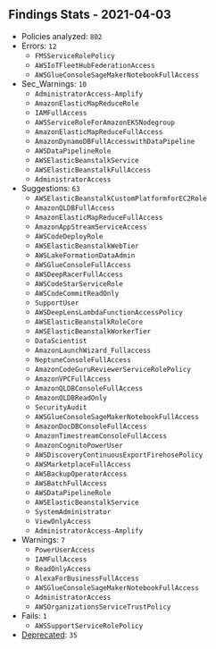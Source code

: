 ## Findings Stats - 2021-04-03

- Policies analyzed: `802`
- Errors: `12`
  - `FMSServiceRolePolicy`
  - `AWSIoTFleetHubFederationAccess`
  - `AWSGlueConsoleSageMakerNotebookFullAccess`
- Sec_Warnings: `10`
  - `AdministratorAccess-Amplify`
  - `AmazonElasticMapReduceRole`
  - `IAMFullAccess`
  - `AWSServiceRoleForAmazonEKSNodegroup`
  - `AmazonElasticMapReduceFullAccess`
  - `AmazonDynamoDBFullAccesswithDataPipeline`
  - `AWSDataPipelineRole`
  - `AWSElasticBeanstalkService`
  - `AWSElasticBeanstalkFullAccess`
  - `AdministratorAccess`
- Suggestions: `63`
  - `AWSElasticBeanstalkCustomPlatformforEC2Role`
  - `AmazonQLDBFullAccess`
  - `AmazonElasticMapReduceFullAccess`
  - `AmazonAppStreamServiceAccess`
  - `AWSCodeDeployRole`
  - `AWSElasticBeanstalkWebTier`
  - `AWSLakeFormationDataAdmin`
  - `AWSGlueConsoleFullAccess`
  - `AWSDeepRacerFullAccess`
  - `AWSCodeStarServiceRole`
  - `AWSCodeCommitReadOnly`
  - `SupportUser`
  - `AWSDeepLensLambdaFunctionAccessPolicy`
  - `AWSElasticBeanstalkRoleCore`
  - `AWSElasticBeanstalkWorkerTier`
  - `DataScientist`
  - `AmazonLaunchWizard_Fullaccess`
  - `NeptuneConsoleFullAccess`
  - `AmazonCodeGuruReviewerServiceRolePolicy`
  - `AmazonVPCFullAccess`
  - `AmazonQLDBConsoleFullAccess`
  - `AmazonQLDBReadOnly`
  - `SecurityAudit`
  - `AWSGlueConsoleSageMakerNotebookFullAccess`
  - `AmazonDocDBConsoleFullAccess`
  - `AmazonTimestreamConsoleFullAccess`
  - `AmazonCognitoPowerUser`
  - `AWSDiscoveryContinuousExportFirehosePolicy`
  - `AWSMarketplaceFullAccess`
  - `AWSBackupOperatorAccess`
  - `AWSBatchFullAccess`
  - `AWSDataPipelineRole`
  - `AWSElasticBeanstalkService`
  - `SystemAdministrator`
  - `ViewOnlyAccess`
  - `AdministratorAccess-Amplify`
- Warnings: `7`
  - `PowerUserAccess`
  - `IAMFullAccess`
  - `ReadOnlyAccess`
  - `AlexaForBusinessFullAccess`
  - `AWSGlueConsoleSageMakerNotebookFullAccess`
  - `AdministratorAccess`
  - `AWSOrganizationsServiceTrustPolicy`
- Fails: `1`
  - `AWSSupportServiceRolePolicy`
- [Deprecated](../DEPRECATED.json): `35`
